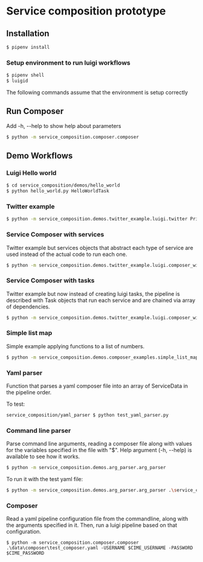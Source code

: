 # Service composition prototype

## Installation

```bash
$ pipenv install
```

### Setup environment to run luigi workflows
```bash
$ pipenv shell
$ luigid
```
The following commands assume that the environment is setup correctly

## Run Composer
Add -h, --help to show help about parameters

```bash
$ python -m service_composition.composer.composer
```

## Demo Workflows
### Luigi Hello world
```bash
$ cd service_composition/demos/hello_world
$ python hello_world.py HelloWorldTask
```

### Twitter example
```bash
$ python -m service_composition.demos.twitter_example.luigi.twitter PrintCrawled --Geolocate-user=$CIME_USERNAME --Geolocate-password=$CIME_PASSWORD
```

### Service Composer with services
Twitter example but services objects that abstract each type of service are used instead of the actual code to run each one.

```bash
$ python -m service_composition.demos.twitter_example.luigi.composer_with_services PrintCrawled --Geolocate-user=$CIME_USERNAME --Geolocate-password=$CIME_PASSWORD
```

### Service Composer with tasks
Twitter example but now instead of creating luigi tasks, the pipeline is described with Task objects that run each service and are chained via array of dependencies.

```bash
$ python -m service_composition.demos.twitter_example.luigi.composer_with_tasks $CIME_USERNAME $CIME_PASSWORD
```

### Simple list map
Simple example applying functions to a list of numbers.

```bash
$ python -m service_composition.demos.composer_examples.simple_list_map
```

### Yaml parser
Function that parses a yaml composer file into an array of ServiceData in the pipeline order.

To test:
```bash
service_composition/yaml_parser $ python test_yaml_parser.py
```

### Command line parser 
Parse command line arguments, reading a composer file along with values for the variables specified in the file with "$".
Help argument (-h, --help) is available to see how it works.

```bash
$ python -m service_composition.demos.arg_parser.arg_parser
```

To run it with the test yaml file:
```bash
$ python -m service_composition.demos.arg_parser.arg_parser .\service_composition\yaml_parser\test_composer.yaml
```

### Composer
Read a yaml pipeline configuration file from the commandline, along with the arguments specified in it.
Then, run a luigi pipeline based on that configuration.

```
$ python -m service_composition.composer.composer .\data\composer\test_composer.yaml -USERNAME $CIME_USERNAME -PASSWORD $CIME_PASSWORD
```
